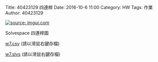 Title: 40423129 四連桿
Date: 2016-10-6 11:00
Category: HW
Tags: 作業
Author: 40423129




<!-- PELICAN_END_SUMMARY -->

<a href="http://imgur.com/nlX5Ijm"><img src="http://i.imgur.com/nlX5Ijm.jpg" title="source: imgur.com" /></a>
<p>Solvespace 四連桿圖</p>
<p><a href="./../w7/40423129hw.csv"> w7.csv</a> (請以滑鼠右鍵存檔)</p>
<p><a href="./../w7/40423129hw.slvs">w7.slvs</a> (請以滑鼠右鍵存檔)</p>